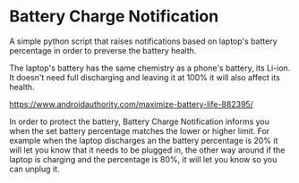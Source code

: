 # Battery Charge Notification
A simple python script that raises notifications based on laptop's battery percentage in order to preverse the battery health.

The laptop's battery has the same chemistry as a phone's battery, its Li-ion. It doesn't need full discharging and leaving it at 100% it will also affect its health.

https://www.androidauthority.com/maximize-battery-life-882395/

In order to protect the battery, Battery Charge Notification informs you when the set battery percentage matches the lower or higher limit. 
For example when the laptop discharges an the battery percentage is 20% it will let you know that it needs to be plugged in, the other way around if the laptop is charging and the percentage is 80%, it will let you know so you can unplug it.

